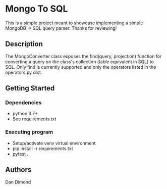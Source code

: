 # Mongo To SQL

This is a simple project meant to showcase implementing a simple MongoDB -> SQL query parser. Thanks for reviewing!

## Description

The MongoConverter class exposes the find(query, projection) function for converting a query on the class's collection (table equivalent in SQL) to SQL. Only find is currently supported and only the operators listed in the operators.py dict.

## Getting Started

### Dependencies

* python 3.7+
* See requirements.txt

### Executing program

* Setup/activate venv virtual environment
* pip install -r requirements.txt
* pytest .

## Authors

Dan Dimond
